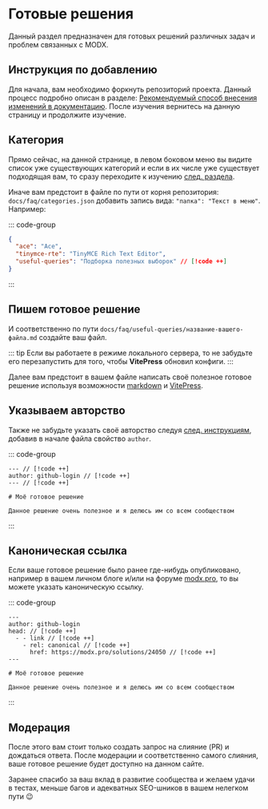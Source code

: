 # Готовые решения

Данный раздел предназначен для готовых решений различных задач и проблем связанных с MODX.

## Инструкция по добавлению

Для начала, вам необходимо форкнуть репозиторий проекта. Данный процесс подробно описан в разделе: [Рекомендуемый способ внесения изменений в документацию](/guide/howto#rekomenduemyy-sposob-vneseniya). После изучения вернитесь на данную страницу и продолжите изучение.

## Категория

Прямо сейчас, на данной странице, в левом боковом меню вы видите список уже существующих категорий и если в их числе уже существует подходящая вам, то сразу переходите к изучению [след. раздела](#pishem-gotovoe-reshenie).

Иначе вам предстоит в файле по пути от корня репозитория: `docs/faq/categories.json` добавить запись вида: `"папка": "Текст в меню"`. Например:

::: code-group

```json [docs/faq/categories.json]
{
  "ace": "Ace",
  "tinymce-rte": "TinyMCE Rich Text Editor",
  "useful-queries": "Подборка полезных выборок" // [!code ++]
}
```

:::

## Пишем готовое решение

И соответственно по пути `docs/faq/useful-queries/название-вашего-файла.md` создайте ваш файл.

::: tip
Если вы работаете в режиме локального сервера, то не забудьте его перезапустить для того, чтобы **VitePress** обновил конфиги.
:::

Далее вам предстоит в вашем файле написать своё полезное готовое решение используя возможности [markdown](/guide/md) и [VitePress](/guide/vitepress).

## Указываем авторство

Также не забудьте указать своё авторство следуя [след. инструкциям](/guide/frontmatter#avtor-komponenta), добавив в начале файла свойство `author`.

::: code-group

``` markdown:line-numbers [docs/faq/useful-queries/название-вашего-файла.md]
--- // [!code ++]
author: github-login // [!code ++]
--- // [!code ++]

# Моё готовое решение

Данное решение очень полезное и я делюсь им со всем сообществом
```

:::

## Каноническая ссылка

Если ваше готовое решение было ранее где-нибудь опубликовано, например в вашем личном блоге и/или на форуме [modx.pro](https://modx.pro), то вы можете указать каноническую ссылку.

::: code-group

``` markdown:line-numbers [docs/faq/useful-queries/название-вашего-файла.md]
---
author: github-login
head: // [!code ++]
  - - link // [!code ++]
    - rel: canonical // [!code ++]
      href: https://modx.pro/solutions/24050 // [!code ++]
---

# Моё готовое решение

Данное решение очень полезное и я делюсь им со всем сообществом
```

:::

## Модерация

После этого вам стоит только создать запрос на слияние (PR) и дождаться ответа. После модерации и соответственно самого слияния, ваше готовое решение будет доступно на данном сайте.

Заранее спасибо за ваш вклад в развитие сообщества и желаем удачи в тестах, меньше багов и адекватных SEO-шников в вашем нелегком пути :wink:
